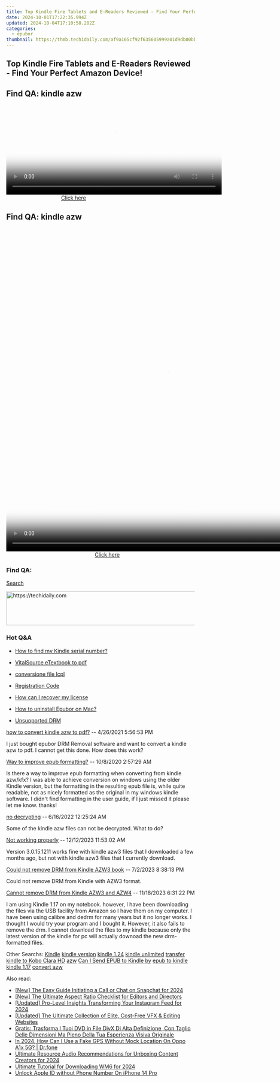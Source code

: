 ```yaml
---
title: Top Kindle Fire Tablets and E-Readers Reviewed - Find Your Perfect Amazon Device!
date: 2024-10-01T17:22:35.994Z
updated: 2024-10-04T17:10:58.282Z
categories:
  - epubor
thumbnail: https://thmb.techidaily.com/af9a165cf92f635605999a01d9db00bb83502e778fa19e3b821f0bbc6f19d054.jpg
---
```


## Top Kindle Fire Tablets and E-Readers Reviewed - Find Your Perfect Amazon Device!

## Find QA: kindle azw

<!-- affiliate ads begin -->
<span id="1982462">
					<video width="576" height="240" style="cursor:pointer"
           poster="//a.impactradius-go.com/display-clicktoplayimage/1982462.png"
           onclick="if(!this.playClicked){this.play();this.setAttribute('controls',true);this.playClicked=true;}">
	   <source src="//a.impactradius-go.com/display-ad/22993-1982462">
	   <img src="//a.impactradius-go.com/display-clicktoplayimage/1982462.png" style="border: none; height: 100%; width: 100%; object-fit: contain">
	</video>
	<div style="width:360px;text-align:center"><a href="javascript:window.open(decodeURIComponent('https%3A%2F%2Fhomestyler.sjv.io%2Fc%2F5597632%2F1982462%2F22993'), '_blank');void(0);">Click here</a></div>
</span>
<img height="0" width="0" src="https://imp.pxf.io/i/5597632/1982462/22993" style="position:absolute;visibility:hidden;" border="0" />
<!-- affiliate ads end -->

## Find QA: kindle azw

<!-- affiliate ads begin -->
<span id="1834906">
					<video width="864" height="864" style="cursor:pointer"
           poster="//a.impactradius-go.com/display-clicktoplayimage/1834906.png"
           onclick="if(!this.playClicked){this.play();this.setAttribute('controls',true);this.playClicked=true;}">
	   <source src="//a.impactradius-go.com/display-ad/16836-1834906">
	   <img src="//a.impactradius-go.com/display-clicktoplayimage/1834906.png" style="border: none; height: 100%; width: 100%; object-fit: contain">
	</video>
	<div style="width:540px;text-align:center"><a href="javascript:window.open(decodeURIComponent('https%3A%2F%2F25home.pxf.io%2Fc%2F5597632%2F1834906%2F16836'), '_blank');void(0);">Click here</a></div>
</span>
<img height="0" width="0" src="https://imp.pxf.io/i/5597632/1834906/16836" style="position:absolute;visibility:hidden;" border="0" />
<!-- affiliate ads end -->

### Find QA:

[Search](http://www.epubor.com/Search.aspx?SystemID=46 "Find QA") 

<!-- affiliate ads begin -->
<a href="https://appsumo.8odi.net/c/5597632/2144276/7443" target="_top" id="2144276">
  <img src="//a.impactradius-go.com/display-ad/7443-2144276" border="0" alt="https://techidaily.com" width="728" height="90"/>
</a>
<img height="0" width="0" src="https://appsumo.8odi.net/i/5597632/2144276/7443" style="position:absolute;visibility:hidden;" border="0" />
<!-- affiliate ads end -->

### Hot Q&A

* [How to find my Kindle serial number?](https://tools.techidaily.com/epubor/products/)
* [VitalSource eTextbook to pdf](https://tools.techidaily.com/epubor/products/)
* [conversione file lcpl](https://tools.techidaily.com/epubor/products/)
* [Registration Code](https://tools.techidaily.com/epubor/products/)

* [How can I recover my license](https://tools.techidaily.com/epubor/products/)
* [How to uninstall Epubor on Mac?](https://tools.techidaily.com/epubor/products/)
* [Unsupported DRM](https://tools.techidaily.com/epubor/products/)

[how to convert kindle azw to pdf?](https://tools.techidaily.com/epubor/products/) \-- 4/26/2021 5:56:53 PM 

I just bought epubor DRM Removal software and want to convert a kindle azw to pdf. I cannot get this done. How does this work? 

[Way to improve epub formatting?](https://tools.techidaily.com/epubor/products/) \-- 10/8/2020 2:57:29 AM 

Is there a way to improve epub formatting when converting from kindle azw/kfx? I was able to achieve conversion on windows using the older Kindle version, but the formatting in the resulting epub file is, while quite readable, not as nicely formatted as the original in my windows kindle software. I didn't find formatting in the user guide, if I just missed it please let me know. thanks!

[no decrypting](https://tools.techidaily.com/epubor/products/) \-- 6/16/2022 12:25:24 AM 

Some of the kindle azw files can not be decrypted. What to do?  

[Not working properly](https://tools.techidaily.com/epubor/products/) \-- 12/12/2023 11:53:02 AM 

Version 3.0.15.1211 works fine with kindle azw3 files that I downloaded a few months ago, but not with kindle azw3 files that I currently download.

[Could not remove DRM from Kindle AZW3 book](https://tools.techidaily.com/epubor/products/) \-- 7/2/2023 8:38:13 PM 

Could not remove DRM from Kindle with AZW3 format.

[Cannot remove DRM from Kindle AZW3 and AZW4](https://tools.techidaily.com/epubor/products/) \-- 11/18/2023 6:31:22 PM 

I am using Kindle 1.17 on my notebook. however, I have been downloading the files via the USB facility from Amazon so I have them on my computer. I have been using calibre and dedrm for many years but it no longer works. I thought I would try your program and I bought it. However, it also fails to remove the drm. I cannot download the files to my kindle because only the latest version of the kindle for pc will actually downoad the new drm-formatted files.

 Other Searchs: [Kindle](https://tools.techidaily.com/epubor/products/) [kindle version](https://tools.techidaily.com/epubor/products/) [kindle 1.24](https://tools.techidaily.com/epubor/products/) [kindle unlimited](https://tools.techidaily.com/epubor/products/) [transfer kindle to Kobo Clara HD](https://tools.techidaily.com/epubor/transfer/) [azw](https://tools.techidaily.com/epubor/products/) [Can I Send EPUB to Kindle by](https://tools.techidaily.com/epubor/products/) [epub to kindle](https://tools.techidaily.com/epubor/products/) [kindle 1.17](https://tools.techidaily.com/epubor/products/) [convert azw](https://tools.techidaily.com/epubor/products/)

<ins class="adsbygoogle"
     style="display:block"
     data-ad-format="autorelaxed"
     data-ad-client="ca-pub-7571918770474297"
     data-ad-slot="1223367746"></ins>

<ins class="adsbygoogle"
     style="display:block"
     data-ad-client="ca-pub-7571918770474297"
     data-ad-slot="8358498916"
     data-ad-format="auto"
     data-full-width-responsive="true"></ins>

<span class="atpl-alsoreadstyle">Also read:</span>
<div><ul>
<li><a href="https://snapchat-videos.techidaily.com/new-the-easy-guide-initiating-a-call-or-chat-on-snapchat-for-2024/"><u>[New] The Easy Guide Initiating a Call or Chat on Snapchat for 2024</u></a></li>
<li><a href="https://some-skills.techidaily.com/new-the-ultimate-aspect-ratio-checklist-for-editors-and-directors/"><u>[New] The Ultimate Aspect Ratio Checklist for Editors and Directors</u></a></li>
<li><a href="https://instagram-video-recordings.techidaily.com/updated-pro-level-insights-transforming-your-instagram-feed-for-2024/"><u>[Updated] Pro-Level Insights Transforming Your Instagram Feed for 2024</u></a></li>
<li><a href="https://some-skills.techidaily.com/updated-the-ultimate-collection-of-elite-cost-free-vfx-and-editing-websites/"><u>[Updated] The Ultimate Collection of Elite, Cost-Free VFX & Editing Websites</u></a></li>
<li><a href="https://vp-tips.techidaily.com/gratis-trasforma-i-tuoi-dvd-in-file-divx-di-alta-definizione-con-taglio-delle-dimensioni-ma-pieno-della-tua-esperienza-visiva-originale/"><u>Gratis: Trasforma I Tuoi DVD in File DivX Di Alta Definizione, Con Taglio Delle Dimensioni Ma Pieno Della Tua Esperienza Visiva Originale</u></a></li>
<li><a href="https://review-topics.techidaily.com/in-2024-how-can-i-use-a-fake-gps-without-mock-location-on-oppo-a1x-5g-drfone-by-drfone-virtual-android/"><u>In 2024, How Can I Use a Fake GPS Without Mock Location On Oppo A1x 5G? | Dr.fone</u></a></li>
<li><a href="https://some-skills.techidaily.com/ultimate-resource-audio-recommendations-for-unboxing-content-creators-for-2024/"><u>Ultimate Resource Audio Recommendations for Unboxing Content Creators for 2024</u></a></li>
<li><a href="https://some-skills.techidaily.com/ultimate-tutorial-for-downloading-wm6-for-2024/"><u>Ultimate Tutorial for Downloading WM6 for 2024</u></a></li>
<li><a href="https://apple-account.techidaily.com/unlock-apple-id-without-phone-number-on-iphone-14-pro-by-drfone-ios/"><u>Unlock Apple ID without Phone Number On iPhone 14 Pro</u></a></li>
</ul></div>


